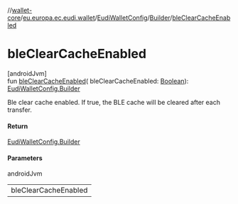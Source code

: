 //[wallet-core](../../../../index.md)/[eu.europa.ec.eudi.wallet](../../index.md)/[EudiWalletConfig](../index.md)/[Builder](index.md)/[bleClearCacheEnabled](ble-clear-cache-enabled.md)

# bleClearCacheEnabled

[androidJvm]\
fun [bleClearCacheEnabled](ble-clear-cache-enabled.md)(
bleClearCacheEnabled: [Boolean](https://kotlinlang.org/api/latest/jvm/stdlib/kotlin/-boolean/index.html)): [EudiWalletConfig.Builder](index.md)

Ble clear cache enabled. If true, the BLE cache will be cleared after each transfer.

#### Return

[EudiWalletConfig.Builder](index.md)

#### Parameters

androidJvm

|                      |
|----------------------|
| bleClearCacheEnabled |
